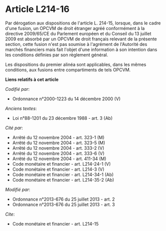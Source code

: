 # Article L214-16

Par dérogation aux dispositions de l'article L. 214-15, lorsque, dans le cadre d'une fusion, un OPCVM de droit étranger agréé
conformément à la directive 2009/65/CE du Parlement européen et du Conseil du 13 juillet 2009 est absorbé par un OPCVM de
droit français relevant de la présente section, cette fusion n'est pas soumise à l'agrément de l'Autorité des marchés
financiers mais fait l'objet d'une information à son intention dans les conditions définies par son règlement général.

Les dispositions du premier alinéa sont applicables, dans les mêmes conditions, aux fusions entre compartiments de tels
OPCVM.

**Liens relatifs à cet article**

_Codifié par_:

  - Ordonnance n°2000-1223 du 14 décembre 2000 (V)

_Anciens textes_:

  - Loi n°88-1201 du 23 décembre 1988 - art. 3 (Ab)

_Cité par_:

  - Arrêté du 12 novembre 2004 - art. 323-1 (M)
  - Arrêté du 12 novembre 2004 - art. 323-5 (M)
  - Arrêté du 12 novembre 2004 - art. 333-2 (V)
  - Arrêté du 12 novembre 2004 - art. 333-6 (V)
  - Arrêté du 12 novembre 2004 - art. 411-34 (M)
  - Code monétaire et financier - art. L214-24-1 (V)
  - Code monétaire et financier - art. L214-3 (V)
  - Code monétaire et financier - art. L214-34-1 (Ab)
  - Code monétaire et financier - art. L214-35-2 (Ab)

_Modifié par_:

  - Ordonnance n°2013-676 du 25 juillet 2013 - art. 2
  - Ordonnance n°2013-676 du 25 juillet 2013 - art. 3

_Cite_:

  - Code monétaire et financier - art. L214-15
